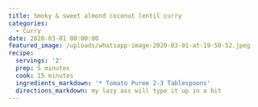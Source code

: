 ```yaml
---
title: Smoky & sweet almond coconut lentil curry
categories:
  - Curry
date: 2020-03-01 00:00:00
featured_image: /uploads/whatsapp-image-2020-03-01-at-19-50-52.jpeg
recipe:
  servings: '2'
  prep: 5 minutes
  cook: 15 minutes
  ingredients_markdown: '* Tomato Puree 2-3 Tablespoons'
  directions_markdown: my lazy ass will type it up in a bit
---
```


